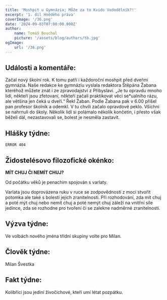 ```yaml
---
title: 'Moshpit u Gymnázia; Může za to Kvido Vododělník?!'
excerpt: '1. díl Hnědého práva'
coverImage: '/36.png'
date: '2024-09-03T07:00:00.000Z'
author:
    name: Tomáš Bouchal
    picture: '/assets/blog/authors/tb.jpg'
ogImage:
    url: '/36.png'
---
```

## **Události a komentáře:**

Začal nový školní rok. K tomu patří i každoroční moshpit před dveřmi
gymnázia.
Naše redakce ke gymnáziu vyslala redaktora Štěpána Žabana
kteréhož můžete znát i ze zpravodajství z Přibyslavi. „Je tu opravdu mnoho
lidí, někteří jsou zfetovaní, někteří začali praktikovat věci se*ualního rázu,
ale většina jen čeká u dveří.“ Řekl Žaban.
Podle Žabana pak v 6.00 přišel pan profesor školník a odemkl. V tu
chvíli začalo opravdové peklo. Všichni se nahrnuli do školy. Několik lidí si
polámalo několik končetin, i přesto však běželi dál, nezastavovali se, bolest je nesměla zastavit.

## **Hlášky týdne:**

`ERROR 404`

## **Židostelésovo filozofické okénko:**

**MÍT CHUJ ČI NEMÍT CHUJ?**

Od počátku věků je penachim spojován s varlaty.

Varlata jsou doprovázena ruku v ruce se zodpovědností z moci stvořit
potomka ale také s bolestí jejich zranitelnosti. Při rozhodování, zda mít chuj
a poté mýt chuj nebo nemít chuj a poté nemýt chuj záleží na vnitřní síle
jedince, zda se rozhodne pro tvoření či se zalekne nadměrné zranitelnosti.

## **Výzva týdne:**

Ve volbách nového jména třídní skupiny volte pro Milan.

## **Člověk týdne:**

Milan Švestka

## **Fakt týdne:**

Kolibříci jsou jediní živočichové, kteří umí létat pozpátku.